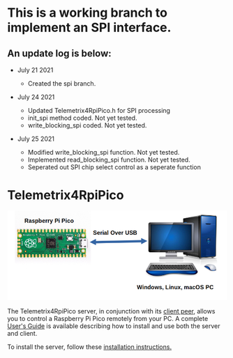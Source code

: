 # This is a working branch to implement an SPI interface.
## An update log is below:

* July 21 2021
  * Created the spi branch.
  
* July 24 2021
  * Updated Telemetrix4RpiPico.h for SPI processing
  * init_spi method coded. Not yet tested.
  * write_blocking_spi coded. Not yet tested.
  
* July 25 2021
  * Modified write_blocking_spi function. Not yet tested.
  * Implemented read_blocking_spi function. Not yet tested.
  * Seperated out SPI chip select control as a seperate function 

# Telemetrix4RpiPico

![](images/tmx.png)

The Telemetrix4RpiPico server, in conjunction with its [client peer](https://github.com/MrYsLab/telemetrix-rpi-pico),
allows you to control a Raspberry Pi Pico remotely from your
PC. A complete [User's Guide](https://mryslab.github.io/telemetrix-rpi-pico/) is available describing how to 
install and use both the server and client.

To install the server, follow these [installation instructions.](https://mryslab.github.io/telemetrix-rpi-pico/install_pico_server/)
